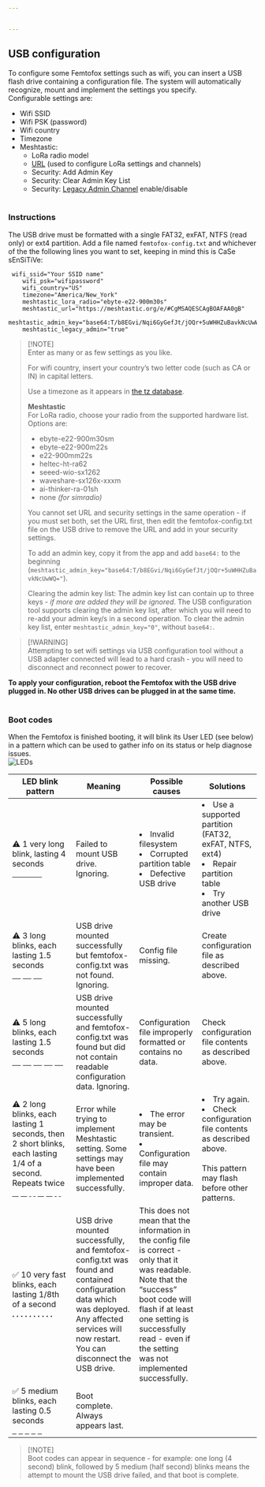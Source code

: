 ```yaml
---


---
```


<h2 id="usb-configuration">USB configuration</h2>
<p>To configure some Femtofox settings such as wifi, you can insert a USB flash drive containing a configuration file. The system will automatically recognize, mount and implement the settings you specify.<br>
Configurable settings are:</p>
<ul>
<li>Wifi SSID</li>
<li>Wifi PSK (password)</li>
<li>Wifi country</li>
<li>Timezone</li>
<li>Meshtastic:
<ul>
<li>LoRa radio model</li>
<li><a href="https://meshtastic.org/docs/software/python/cli/#--seturl-seturl">URL</a> (used to configure LoRa settings and channels)</li>
<li>Security: Add Admin Key</li>
<li>Security: Clear Admin Key List</li>
<li>Security: <a href="https://meshtastic.org/docs/configuration/radio/security/#admin-channel-enabled">Legacy Admin Channel</a> enable/disable<br>
<br></li>
</ul>
</li>
</ul>
<h3 id="instructions">Instructions</h3>
<p>The USB drive must be formatted with a single FAT32, exFAT, NTFS (read only) or ext4 partition. Add a file named <code>femtofox-config.txt</code> and whichever of the the following lines you want to set, keeping in mind this is CaSe sEnSiTiVe:</p>
<pre><code>	wifi_ssid="Your SSID name"
	wifi_psk="wifipassword"
	wifi_country="US"
	timezone="America/New_York"
	meshtastic_lora_radio="ebyte-e22-900m30s"
	meshtastic_url="https://meshtastic.org/e/#CgMSAQESCAgBOAFAA0gB"
	meshtastic_admin_key="base64:T/b8EGvi/Nqi6GyGefJt/jOQr+5uWHHZuBavkNcUwWQ="
	meshtastic_legacy_admin="true"
</code></pre>
<blockquote>
<p>[!NOTE]<br>
Enter as many or as few settings as you like.</p>
<p>For wifi country, insert your country’s two letter code (such as CA or IN) in capital letters.</p>
<p>Use a timezone as it appears in <a href="https://en.wikipedia.org/wiki/List_of_tz_database_time_zones">the tz database</a>.</p>
<p><strong>Meshtastic</strong><br>
For LoRa radio, choose your radio from the supported hardware list.<br>
Options are:</p>
<ul>
<li>ebyte-e22-900m30sm</li>
<li>ebyte-e22-900m22s</li>
<li>e22-900mm22s</li>
<li>heltec-ht-ra62</li>
<li>seeed-wio-sx1262</li>
<li>waveshare-sx126x-xxxm</li>
<li>ai-thinker-ra-01sh</li>
<li>none <em>(for simradio)</em></li>
</ul>
<p>You cannot set URL and security settings in the same operation - if you must set both, set the URL first, then edit the femtofox-config.txt file on the USB drive to remove the URL and add in your security settings.</p>
<p>To add an admin key, copy it from the app and add <code>base64:</code> to the beginning (<code>meshtastic_admin_key="base64:T/b8EGvi/Nqi6GyGefJt/jOQr+5uWHHZuBavkNcUwWQ="</code>).</p>
<p>Clearing the admin key list: The admin key list can contain up to three keys - <em>if more are added they will be ignored</em>. The USB configuration tool supports clearing the admin key list, after which you will need to re-add your admin key/s in a second operation. To clear the admin key list, enter <code>meshtastic_admin_key="0"</code>, without <code>base64:</code>.</p>
</blockquote>
<blockquote>
<p>[!WARNING]<br>
Attempting to set wifi settings via USB configuration tool without a USB adapter connected will lead to a hard crash - you will need to disconnect and reconnect power to recover.</p>
</blockquote>
<p><strong>To apply your configuration, reboot the Femtofox with the USB drive plugged in. No other USB drives can be plugged in at the same time.</strong><br>
<br></p>
<h3 id="boot-codes">Boot codes</h3>
<p>When the Femtofox is finished booting, it will blink its User LED (see below) in a pattern which can be used to gather info on its status or help diagnose issues.<br>
<img src="https://github.com/noon92/femtofox/blob/main/leds.png" alt="LEDs"></p>

<table>
<thead>
<tr>
<th>LED blink pattern</th>
<th>Meaning</th>
<th>Possible causes</th>
<th>Solutions</th>
</tr>
</thead>
<tbody>
<tr>
<td>⚠️ 1 very long blink, lasting 4 seconds<br><u>&nbsp;&nbsp;&nbsp;&nbsp;&nbsp;&nbsp;&nbsp;&nbsp;&nbsp;&nbsp;&nbsp;&nbsp;&nbsp;&nbsp;</u></td>
<td>Failed to mount USB drive. Ignoring.</td>
<td><li>Invalid filesystem</li><li>Corrupted partition table</li><li>Defective USB drive</li></td>
<td><li>Use a supported partition (FAT32, exFAT, NTFS, ext4)</li><li>Repair partition table</li><li>Try another USB drive</li></td>
</tr>
<tr>
<td>⚠️ 3 long blinks, each lasting 1.5 seconds<br><u>&nbsp;&nbsp;&nbsp;&nbsp;</u>&nbsp;<u>&nbsp;&nbsp;&nbsp;&nbsp;</u>&nbsp;<u>&nbsp;&nbsp;&nbsp;&nbsp;</u>&nbsp;</td>
<td>USB drive mounted successfully but femtofox-config.txt was not found. Ignoring.</td>
<td>Config file missing.</td>
<td>Create configuration file as described above.</td>
</tr>
<tr>
<td>⚠️ 5 long blinks, each lasting 1.5 seconds<br><u>&nbsp;&nbsp;&nbsp;&nbsp;</u>&nbsp;<u>&nbsp;&nbsp;&nbsp;&nbsp;</u>&nbsp;<u>&nbsp;&nbsp;&nbsp;&nbsp;</u>&nbsp;<u>&nbsp;&nbsp;&nbsp;&nbsp;</u>&nbsp;<u>&nbsp;&nbsp;&nbsp;&nbsp;</u>&nbsp;</td>
<td>USB drive mounted successfully and femtofox-config.txt was found but did not contain readable configuration data. Ignoring.</td>
<td>Configuration file improperly formatted or contains no data.</td>
<td>Check configuration file contents as described above.</td>
</tr>
<tr>
<td>⚠️ 2 long blinks, each lasting 1 seconds, then 2 short blinks, each lasting 1/4 of a second. Repeats twice<br><u>&nbsp;&nbsp;&nbsp;</u>&nbsp;<u>&nbsp;&nbsp;&nbsp;</u>&nbsp;<u>&nbsp;</u>&nbsp;<u>&nbsp;</u>&nbsp;<u>&nbsp;&nbsp;&nbsp;</u>&nbsp;<u>&nbsp;&nbsp;&nbsp;</u>&nbsp;<u>&nbsp;</u>&nbsp;<u>&nbsp;</u>&nbsp;</td>
<td>Error while trying to implement Meshtastic setting. Some settings may have been implemented successfully.</td>
<td><li>The error may be transient.</li><li>Configuration file may contain improper data.</li></td>
<td><li>Try again.</li><li>Check configuration file contents as described above.<br><br>This pattern may flash before other patterns.</li></td>
</tr>
<tr>
<td>✅ 10 very fast blinks, each lasting 1/8th of a second<br><strong>. . . . . . . . . .</strong></td>
<td>USB drive mounted successfully, and femtofox-config.txt was found and contained configuration data which was deployed. Any affected services will now restart. You can disconnect the USB drive.</td>
<td>This does not mean that the information in the config file is correct - only that it was readable.<br>Note that the “success” boot code will flash if at least one setting is successfully read - even if the setting was not implemented successfully.</td>
<td></td>
</tr>
<tr>
<td>✅ 5 medium blinks, each lasting 0.5 seconds<br><u>&nbsp;&nbsp;</u>&nbsp;<u>&nbsp;&nbsp;</u>&nbsp;<u>&nbsp;&nbsp;</u>&nbsp;<u>&nbsp;&nbsp;</u>&nbsp;<u>&nbsp;&nbsp;</u>&nbsp;</td>
<td>Boot complete. Always appears last.</td>
<td></td>
<td></td>
</tr>
</tbody>
</table><blockquote>
<p>[!NOTE]<br>
Boot codes can appear in sequence - for example: one long (4 second) blink, followed by 5 medium (half second) blinks means the attempt to mount the USB drive failed, and that boot is complete.</p>
</blockquote>

